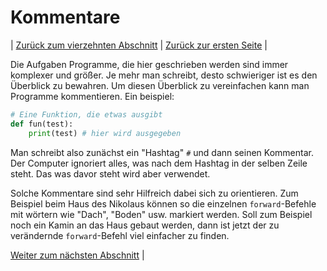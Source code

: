 # Kommentare

| [Zurück zum vierzehnten Abschnitt](14Forschleifen.md) | [Zurück zur ersten Seite](README.md) |

Die Aufgaben Programme, die hier geschrieben werden sind immer komplexer und größer. Je mehr man schreibt, desto schwieriger ist es den Überblick zu bewahren. Um diesen Überblick zu vereinfachen kann man Programme kommentieren.
Ein beispiel:

```python
# Eine Funktion, die etwas ausgibt
def fun(test):
    print(test) # hier wird ausgegeben
```

Man schreibt also zunächst ein "Hashtag" `#` und dann seinen Kommentar. Der Computer ignoriert alles, was nach dem Hashtag in der selben Zeile steht. Das was davor steht wird aber verwendet.

Solche Kommentare sind sehr Hilfreich dabei sich zu orientieren. Zum Beispiel beim Haus des Nikolaus können so die einzelnen `forward`-Befehle mit wörtern wie "Dach", "Boden" usw. markiert werden. Soll zum Beispiel noch ein Kamin an das Haus gebaut werden, dann ist jetzt der zu verändernde `forward`-Befehl viel einfacher zu finden.

[Weiter zum nächsten Abschnitt](16AufgabenEpochenheft.md) |
